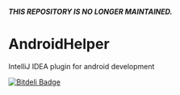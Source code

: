 ***THIS REPOSITORY IS NO LONGER MAINTAINED.***

AndroidHelper
=============

IntelliJ IDEA plugin for android development

[![Bitdeli Badge](https://d2weczhvl823v0.cloudfront.net/eunjae-lee/androidhelper/trend.png)](https://bitdeli.com/free "Bitdeli Badge")


